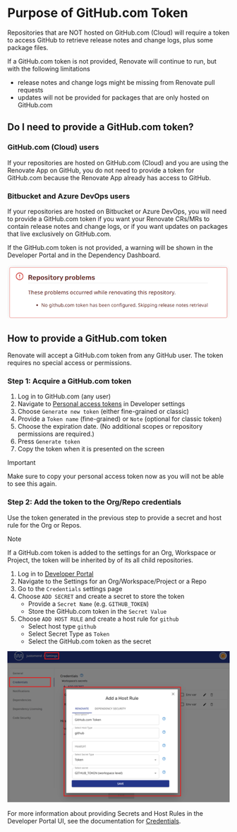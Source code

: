 # Purpose of GitHub.com Token

Repositories that are NOT hosted on GitHub.com (Cloud) will require a token to access GitHub to retrieve release notes and change logs, plus some package files.

If a GitHub.com token is not provided, Renovate will continue to run, but with the following limitations

- release notes and change logs might be missing from Renovate pull requests
- updates will not be provided for packages that are only hosted on GitHub.com

## Do I need to provide a GitHub.com token?

### GitHub.com (Cloud) users

If your repositories are hosted on GitHub.com (Cloud) and you are using the Renovate App on GitHub, you do not need to provide a token for GitHub.com because the Renovate App already has access to GitHub.

### Bitbucket and Azure DevOps users

If your repositories are hosted on Bitbucket or Azure DevOps, you will need to provide a GitHub.com token if you want your Renovate CRs/MRs to contain release notes and change logs, or if you want updates on packages that live exclusively on GitHub.com.

If the GitHub.com token is not provided, a warning will be shown in the Developer Portal and in the Dependency Dashboard.

![Portal warning about GitHub.com](../assets/images/github-token-warning.png)

## How to provide a GitHub.com token

Renovate will accept a GitHub.com token from any GitHub user.
The token requires no special access or permissions.

### Step 1: Acquire a GitHub.com token

1. Log in to GitHub.com (any user)
2. Navigate to [Personal access tokens](https://github.com/settings/tokens) in Developer settings
3. Choose `Generate new token` (either fine-grained or classic)
4. Provide a `Token name` (fine-grained) or `Note` (optional for classic token)
5. Choose the expiration date. (No additional scopes or repository permissions are required.)
6. Press `Generate token`
7. Copy the token when it is presented on the screen

> [!IMPORTANT]
>
> Make sure to copy your personal access token now as you will not be able to see this again.

### Step 2: Add the token to the Org/Repo credentials

Use the token generated in the previous step to provide a secret and host rule for the Org or Repos.

> [!NOTE]
>
> If a GitHub.com token is added to the settings for an Org, Workspace or Project, the token will be inherited by of its all child repositories.

1. Log in to [Developer Portal](https://developer.mend.io/)
2. Navigate to the Settings for an Org/Workspace/Project or a Repo
3. Go to the `Credentials` settings page
4. Choose `ADD SECRET` and create a secret to store the token
   - Provide a `Secret Name` (e.g. `GITHUB_TOKEN`)
   - Store the GitHub.com token in the `Secret Value`
5. Choose `ADD HOST RULE` and create a host rule for `github`
   - Select host type `github`
   - Select Secret Type as `Token`
   - Select the GitHub.com token as the secret

![Add a Host Rule UI](../assets/images/add-github-token-host-rule.png)

For more information about providing Secrets and Host Rules in the Developer Portal UI, see the documentation for [Credentials](credentials.md).

